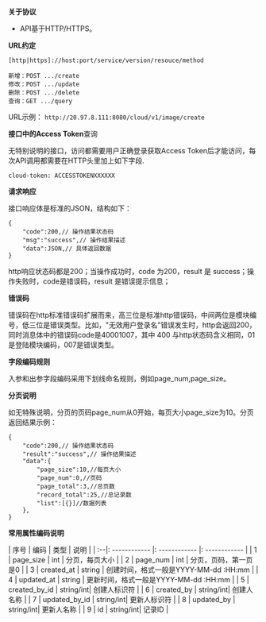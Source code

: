 **关于协议**
- API基于HTTP/HTTPS。

**URL约定**

`[http|https]://host:port/service/version/resouce/method`

	新增：POST .../create
	修改：POST .../update
	删除：POST .../delete
	查询：GET .../query

URL示例：
`http://20.97.8.111:8080/cloud/v1/image/create`

**接口中的Access Token**查询

无特别说明的接口，访问都需要用户正确登录获取Access Token后才能访问，每次API调用都需要在HTTP头里加上如下字段.

`cloud-token: ACCESSTOKENXXXXXX`

**请求响应**

接口响应体是标准的JSON，结构如下：
```
{
	"code":200,// 操作结果状态码
	"msg":"success",// 操作结果描述
	"data":JSON,// 具体返回数据
}
```
http响应状态码都是200；当操作成功时，code 为200，result 是 success；操作失败时，code是错误码，result 是错误提示信息；

**错误码**

错误码在http标准错误码扩展而来，高三位是标准http错误码，中间两位是模块编号，低三位是错误类型。比如，"无效用户登录名"错误发生时，http会返回200，同时消息体中的错误码code是40001007，其中 400 与http状态码含义相同，01 是登陆模块编码，007是错误类型。

**字段编码规则**

入参和出参字段编码采用下划线命名规则，例如page_num,page_size。

**分页说明**

如无特殊说明，分页的页码page_num从0开始，每页大小page_size为10。分页返回结果示例：
```
{
	"code":200,// 操作结果状态码
	"result":"success",// 操作结果描述
	"data":{
		"page_size":10,//每页大小
		"page_num":0,//页码
		"page_total":3,//总页数
		"record_total":25,//总记录数
		"list":[{}]//数据列表
	},
}
```

**常用属性编码说明**

| 序号 | 编码 | 类型 | 说明 |
| :--|: ------------ |: ------------ |: ------------ |
| 1 |  page_size | int | 分页，每页大小 |
| 2 | page_num | int | 分页，页码，第一页是0 |
| 3 | created_at | string | 创建时间，格式一般是YYYY-MM-dd :HH:mm |
| 4 | updated_at | string | 更新时间，格式一般是YYYY-MM-dd :HH:mm |
| 5 | created_by_id | string/int| 创建人标识符 |
| 6 | created_by | string/int| 创建人名称 |
| 7 | updated_by_id | string/int| 更新人标识符 |
| 8 | updated_by | string/int| 更新人名称 |
| 9 | id | string/int| 记录ID |
